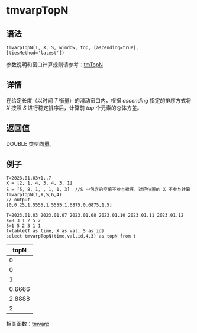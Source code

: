 # tmvarpTopN

## 语法

`tmvarpTopN(T, X, S, window, top, [ascending=true],
[tiesMethod='latest'])`

参数说明和窗口计算规则请参考：[tmTopN](../themes/tmTopN.md)

## 详情

在给定长度（以时间 *T* 衡量）的滑动窗口内，根据 *ascending* 指定的排序方式将 *X*
按照 *S* 进行稳定排序后，计算前 *top* 个元素的总体方差。

## 返回值

DOUBLE 类型向量。

## 例子

```
T=2023.01.03+1..7
X = [2, 1, 4, 3, 4, 3, 1]
S = [5, 8, 1, , 1, 1, 3]  //S 中包含的空值不参与排序，对应位置的 X 不参与计算
tmvarpTopN(T,X,S,6,4)
// output
[0,0.25,1.5555,1.5555,1.6875,0.6875,1.5]

T=2023.01.03 2023.01.07 2023.01.08 2023.01.10 2023.01.11 2023.01.12
X=8 3 1 2 5 2
S=1 5 2 3 1 1
t=table(T as time, X as val, S as id)
select tmvarpTopN(time,val,id,4,3) as topN from t
```

| topN |
| --- |
| 0 |
| 0 |
| 1 |
| 0.6666 |
| 2.8888 |
| 2 |

相关函数：[tmvarp](tmvarp.md)

